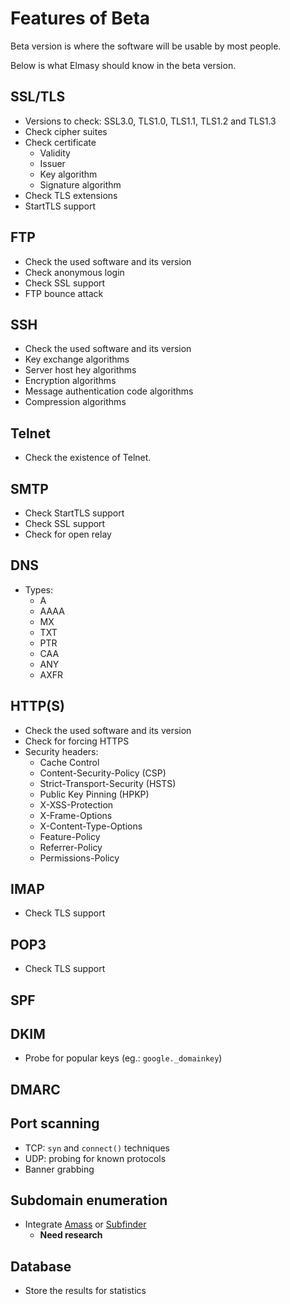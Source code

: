 # Features of Beta 

Beta version is where the software will be usable by most people.

Below is what Elmasy should know in the beta version.

## SSL/TLS

- Versions to check: SSL3.0, TLS1.0, TLS1.1, TLS1.2 and TLS1.3
- Check cipher suites
- Check certificate
    - Validity
    - Issuer
    - Key algorithm
    - Signature algorithm
- Check TLS extensions
- StartTLS support

## FTP

- Check the used software and its version
- Check anonymous login
- Check SSL support
- FTP bounce attack

## SSH

- Check the used software and its version
- Key exchange algorithms
- Server host hey algorithms
- Encryption algorithms
- Message authentication code algorithms
- Compression algorithms

## Telnet

- Check the existence of Telnet.

## SMTP

- Check StartTLS support
- Check SSL support
- Check for open relay

## DNS

- Types:
    - A
    - AAAA
    - MX
    - TXT
    - PTR
    - CAA
    - ANY
    - AXFR

## HTTP(S)

- Check the used software and its version
- Check for forcing HTTPS
- Security headers:
    - Cache Control
    - Content-Security-Policy (CSP)
    - Strict-Transport-Security (HSTS)
    - Public Key Pinning (HPKP)
    - X-XSS-Protection
    - X-Frame-Options
    - X-Content-Type-Options
    - Feature-Policy
    - Referrer-Policy
    - Permissions-Policy

## IMAP

- Check TLS support

## POP3

- Check TLS support

## SPF

## DKIM

- Probe for popular keys (eg.: `google._domainkey`)

## DMARC

## Port scanning

- TCP: `syn` and `connect()` techniques
- UDP: probing for known protocols 
- Banner grabbing

## Subdomain enumeration

- Integrate [Amass](https://github.com/OWASP/Amass) or [Subfinder](https://github.com/projectdiscovery/subfinder)
    - **Need research**

## Database

- Store the results for statistics